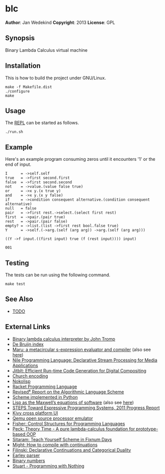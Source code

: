 blc
===

**Author**:       Jan Wedekind
**Copyright**:    2013
**License**:      GPL

Synopsis
--------

Binary Lambda Calculus virtual machine

Installation
------------

This is how to build the project under GNU/Linux.

    make -f Makefile.dist
    ./configure
    make

Usage
-----

The [REPL](http://en.wikipedia.org/wiki/Read-eval-print\_loop) can be started as follows.

    ./run.sh

Example
-------

Here's an example program consuming zeros until it encounters '1' or the end of input.

    I      = ->self.self
    true   = ->first second.first
    false  = ->first second.second
    not    = ->value.(value false true)
    or     = ->x y.(x true y)
    and    = ->x y.(x y false)
    if     = ->condition consequent alternative.(condition consequent alternative)
    null   = false
    pair   = ->first rest.->select.(select first rest)
    first  = ->pair.(pair true)
    rest   = ->pair.(pair false)
    empty? = ->list.(list ->first rest bool.false true)
    Y      = ->self.(->arg.(self (arg arg)) ->arg.(self (arg arg)))

    ((Y ->f input.((first input) true (f (rest input)))) input)

    001

Testing
-------

The tests can be run using the following command.

    make test

See Also
--------

* [TODO](TODO.html)

External Links
--------------

* [Binary lambda calculus interpreter by John Tromp](http://homepages.cwi.nl/~tromp/cl/cl.html)
* [De Bruijn index](http://en.wikipedia.org/wiki/De\_Bruijn\_index)
* [Maru: a metacircular s-expression evaluator and compiler](http://piumarta.com/software/maru/) (also see [here](https://github.com/kstephens/maru))
* [Nile Programming Language: Declarative Stream Processing for Media Applications](https://github.com/damelang/nile)
* [Jitblt: Efficient Run-time Code Generation for Digital Compositing](http://www.vpri.org/pdf/tr2008002\_jitblt.pdf)
* [Church encoding](http://en.wikipedia.org/wiki/Church\_encoding)
* [Nokolisp](http://koti.welho.com/tnoko/Nokolisp.htm)
* [Racket Programming Language](http://www.racket-lang.org/)
* [Revised⁶ Report on the Algorithmic Language Scheme](http://www.r6rs.org/)
* [Scheme implemented in Python](https://github.com/codebox/scheme-interpreter/blob/master/scheme.py)
* [Lisp as the Maxwell’s equations of software](http://www.michaelnielsen.org/ddi/lisp-as-the-maxwells-equations-of-software/) (also see [here](http://gliese1337.blogspot.co.uk/2012/04/schrodingers-equation-of-software.html))
* [STEPS Toward Espressive Programming Systems, 2011 Progress Report](http://www.vpri.org/pdf/tr2011004\_steps11.pdf)
* [Kivy cross platform UI](http://kivy.org/)
* [Qemu open source processor emulator](http://qemu.org/Manual)
* [Fisher: Control Structures for Programming Languages](http://reports-archive.adm.cs.cmu.edu/anon/anon/usr/ftp/scan/CMU-CS-70-fisher.pdf)
* [Peck: Theory Time - A pure lambda-calculus foundation for prototype-based OOP](http://blog.suspended-chord.info/2012/10/19/theory-time-a-pure-lambda-calculus-foundation-for-prototype-based-oop/)
* [Sitaram: Teach Yourself Scheme in Fixnum Days](http://download.plt-scheme.org/doc/300/pdf/t-y-scheme.pdf)
* [Might: How to compile with continuations](http://matt.might.net/articles/cps-conversion/)
* [Filinski: Declarative Continuations and Categorical Duality](http://www.diku.dk/hjemmesider/ansatte/andrzej/papers/DCaCD.ps.gz)
* [Earley parser](en.wikipedia.org/wiki/Earley\_parser)
* [Binary numbers](http://en.wikipedia.org/wiki/Binary\_number)
* [Stuart - Programming with Nothing](http://codon.com/programming-with-nothing)
